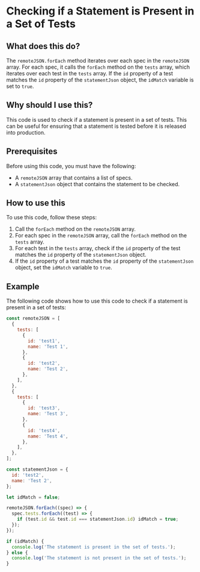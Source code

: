 
  
   # Checking if a Statement is Present in a Set of Tests

## What does this do?

The `remoteJSON.forEach` method iterates over each spec in the `remoteJSON` array. For each spec, it calls the `forEach` method on the `tests` array, which iterates over each test in the `tests` array. If the `id` property of a test matches the `id` property of the `statementJson` object, the `idMatch` variable is set to `true`.

## Why should I use this?

This code is used to check if a statement is present in a set of tests. This can be useful for ensuring that a statement is tested before it is released into production.

## Prerequisites

Before using this code, you must have the following:

* A `remoteJSON` array that contains a list of specs.
* A `statementJson` object that contains the statement to be checked.

## How to use this

To use this code, follow these steps:

1. Call the `forEach` method on the `remoteJSON` array.
2. For each spec in the `remoteJSON` array, call the `forEach` method on the `tests` array.
3. For each test in the `tests` array, check if the `id` property of the test matches the `id` property of the `statementJson` object.
4. If the `id` property of a test matches the `id` property of the `statementJson` object, set the `idMatch` variable to `true`.

## Example

The following code shows how to use this code to check if a statement is present in a set of tests:

```javascript
const remoteJSON = [
  {
    tests: [
      {
        id: 'test1',
        name: 'Test 1',
      },
      {
        id: 'test2',
        name: 'Test 2',
      },
    ],
  },
  {
    tests: [
      {
        id: 'test3',
        name: 'Test 3',
      },
      {
        id: 'test4',
        name: 'Test 4',
      },
    ],
  },
];

const statementJson = {
  id: 'test2',
  name: 'Test 2',
};

let idMatch = false;

remoteJSON.forEach((spec) => {
  spec.tests.forEach((test) => {
    if (test.id && test.id === statementJson.id) idMatch = true;
  });
});

if (idMatch) {
  console.log('The statement is present in the set of tests.');
} else {
  console.log('The statement is not present in the set of tests.');
}
```
  
  
